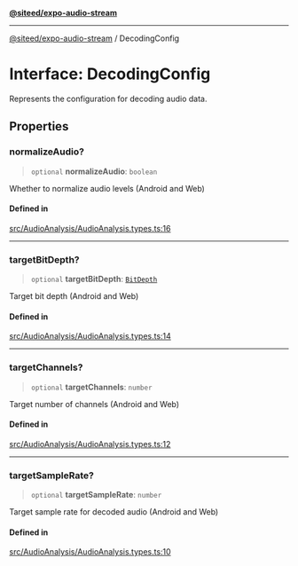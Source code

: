 [**@siteed/expo-audio-stream**](../README.md)

***

[@siteed/expo-audio-stream](../README.md) / DecodingConfig

# Interface: DecodingConfig

Represents the configuration for decoding audio data.

## Properties

### normalizeAudio?

> `optional` **normalizeAudio**: `boolean`

Whether to normalize audio levels (Android and Web)

#### Defined in

[src/AudioAnalysis/AudioAnalysis.types.ts:16](https://github.com/deeeed/expo-audio-stream/blob/356d3f40ffb66806eeecb86d12bcbe5d60b7eea6/packages/expo-audio-stream/src/AudioAnalysis/AudioAnalysis.types.ts#L16)

***

### targetBitDepth?

> `optional` **targetBitDepth**: [`BitDepth`](../type-aliases/BitDepth.md)

Target bit depth (Android and Web)

#### Defined in

[src/AudioAnalysis/AudioAnalysis.types.ts:14](https://github.com/deeeed/expo-audio-stream/blob/356d3f40ffb66806eeecb86d12bcbe5d60b7eea6/packages/expo-audio-stream/src/AudioAnalysis/AudioAnalysis.types.ts#L14)

***

### targetChannels?

> `optional` **targetChannels**: `number`

Target number of channels (Android and Web)

#### Defined in

[src/AudioAnalysis/AudioAnalysis.types.ts:12](https://github.com/deeeed/expo-audio-stream/blob/356d3f40ffb66806eeecb86d12bcbe5d60b7eea6/packages/expo-audio-stream/src/AudioAnalysis/AudioAnalysis.types.ts#L12)

***

### targetSampleRate?

> `optional` **targetSampleRate**: `number`

Target sample rate for decoded audio (Android and Web)

#### Defined in

[src/AudioAnalysis/AudioAnalysis.types.ts:10](https://github.com/deeeed/expo-audio-stream/blob/356d3f40ffb66806eeecb86d12bcbe5d60b7eea6/packages/expo-audio-stream/src/AudioAnalysis/AudioAnalysis.types.ts#L10)
